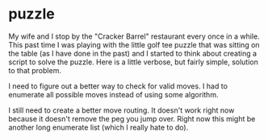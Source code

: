 # puzzle

My wife and I stop by the "Cracker Barrel" restaurant every once in a while.  This past time I was playing with the little golf tee puzzle that was sitting on the table (as I have done in the past) and I started to think about creating a script to solve the puzzle.   Here is a little verbose, but fairly simple, solution to that problem.

I need to figure out a better way to check for valid moves.  I had to enumerate all possible moves instead of using some algorithm.

I still need to create a better move routing.  It doesn't work right now because it doesn't remove the peg you jump over.  Right now this might be another long enumerate list (which I really hate to do).